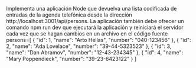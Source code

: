 
Implementa una aplicación Node que devuelva una lista codificada de entradas de la agenda telefónica desde la dirección http://localhost:3001/api/persons.
La aplicación también debe ofrecer un comando npm run dev que ejecutará la aplicación y reiniciará el servidor cada vez que se hagan cambios en un archivo en el código fuente
persons=[
    { 
      "id": 1,
      "name": "Arto Hellas", 
      "number": "040-123456"
    },
    { 
      "id": 2,
      "name": "Ada Lovelace", 
      "number": "39-44-5323523"
    },
    { 
      "id": 3,
      "name": "Dan Abramov", 
      "number": "12-43-234345"
    },
    { 
      "id": 4,
      "name": "Mary Poppendieck", 
      "number": "39-23-6423122"
    }
]